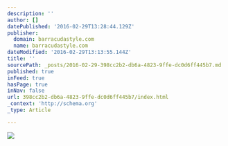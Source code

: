 ```yaml
---
description: ''
author: []
datePublished: '2016-02-29T13:28:44.129Z'
publisher:
  domain: barracudastyle.com
  name: barracudastyle.com
dateModified: '2016-02-29T13:13:55.144Z'
title: ''
sourcePath: _posts/2016-02-29-398cc2b2-db6a-4823-9ffe-dc0d6ff445b7.md
published: true
inFeed: true
hasPage: true
inNav: false
url: 398cc2b2-db6a-4823-9ffe-dc0d6ff445b7/index.html
_context: 'http://schema.org'
_type: Article

---
```

![](http://barracudastyle.com/wp-content/uploads/2015/08/ALE_3625.-1050x700.jpg)